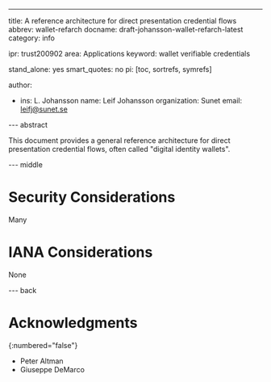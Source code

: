 ---
title: A reference architecture for direct presentation credential flows
abbrev: wallet-refarch
docname: draft-johansson-wallet-refarch-latest
category: info

ipr: trust200902
area: Applications
keyword: wallet verifiable credentials

stand_alone: yes
smart_quotes: no
pi: [toc, sortrefs, symrefs]

author:

  -
     ins: L. Johansson
     name: Leif Johansson
     organization: Sunet
     email: leifj@sunet.se

--- abstract

This document provides a general reference architecture for direct presentation credential flows, often called "digital identity wallets".

--- middle

# Security Considerations

Many

# IANA Considerations

None

--- back

# Acknowledgments
{:numbered="false"}

- Peter Altman
- Giuseppe DeMarco
